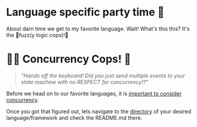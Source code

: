 # Language specific party time 🎉 

About darn time we get to my favorite language. Wait! What's this this? It's the 🚨fuzz(y logic cops)!🚨

# 👮‍♀️ Concurrency Cops! 👮
> *"Hands off the keyboard! Did you just send multiple events to your state machine with no RESPECT for concurrency!?"*

Before we head on to our favorite languages, it is [important to consider concurrency](https://github.com/StateSmith/StateSmith/wiki/Concurrency).

Once you got that figured out, lets navigate to the [directory](./) of your desired language/framework and check the README.md there.

